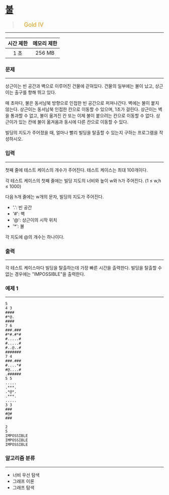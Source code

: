 # [불](https://www.acmicpc.net/problem/5427)

> <img src="https://d2gd6pc034wcta.cloudfront.net/tier/12.svg" width="16" heigth="21" style = "vertical-align: middle;"/>&nbsp;<span style="font-size: 18px; color: #ec9a00;">Gold IV</span>

***

<div align="center">

|시간 제한|메모리 제한|
|:---:|:---:|
|1 초 |256 MB|

</div>

### 문제

***

상근이는 빈 공간과 벽으로 이루어진 건물에 갇혀있다. 건물의 일부에는 불이 났고, 상근이는 출구를 향해 뛰고 있다.

매 초마다, 불은 동서남북 방향으로 인접한 빈 공간으로 퍼져나간다. 벽에는 불이 붙지 않는다. 상근이는 동서남북 인접한 칸으로 이동할 수 있으며, 1초가 걸린다. 상근이는 벽을 통과할 수 없고, 불이 옮겨진 칸 또는 이제 불이 붙으려는 칸으로 이동할 수 없다. 상근이가 있는 칸에 불이 옮겨옴과 동시에 다른 칸으로 이동할 수 있다.

빌딩의 지도가 주어졌을 때, 얼마나 빨리 빌딩을 탈출할 수 있는지 구하는 프로그램을 작성하시오.

### 입력

***

첫째 줄에 테스트 케이스의 개수가 주어진다. 테스트 케이스는 최대 100개이다.

각 테스트 케이스의 첫째 줄에는 빌딩 지도의 너비와 높이 w와 h가 주어진다. (1 ≤ w,h ≤ 1000)

다음 h개 줄에는 w개의 문자, 빌딩의 지도가 주어진다.

* '.': 빈 공간  
* '#': 벽  
* '@': 상근이의 시작 위치  
* '*': 불

각 지도에 @의 개수는 하나이다.

### 출력

***

각 테스트 케이스마다 빌딩을 탈출하는데 가장 빠른 시간을 출력한다. 빌딩을 탈출할 수 없는 경우에는 "IMPOSSIBLE"을 출력한다.

### 예제 1

***

```
5
4 3
####
#*@.
####
7 6
###.###
#*#.#*#
#.....#
#.....#
#..@..#
#######
7 4
###.###
#....*#
#@....#
.######
5 5
.....
.***.
.*@*.
.***.
.....
3 3
###
#@#
###
```

```
2
5
IMPOSSIBLE
IMPOSSIBLE
IMPOSSIBLE
```

### 알고리즘 분류

***

* 너비 우선 탐색
* 그래프 이론
* 그래프 탐색

